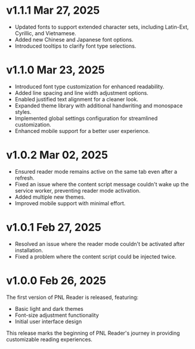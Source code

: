 # v1.1.1 Mar 27, 2025 
- Updated fonts to support extended character sets, including Latin-Ext, Cyrillic, and Vietnamese.
- Added new Chinese and Japanese font options.
- Introduced tooltips to clarify font type selections.

# v1.1.0 Mar 23, 2025
- Introduced font type customization for enhanced readability.
- Added line spacing and line width adjustment options.
- Enabled justified text alignment for a cleaner look.
- Expanded theme library with additional handwriting and monospace styles.
- Implemented global settings configuration for streamlined customization.
- Enhanced mobile support for a better user experience.


# v1.0.2 Mar 02, 2025
- Ensured reader mode remains active on the same tab even after a refresh.
- Fixed an issue where the content script message couldn't wake up the service worker, preventing reader mode activation.
- Added multiple new themes.
- Improved mobile support with minimal effort.

# v1.0.1 Feb 27, 2025

- Resolved an issue where the reader mode couldn't be activated after installation.
- Fixed a problem where the content script could be injected twice.

# v1.0.0 Feb 26, 2025

The first version of PNL Reader is released, featuring:

- Basic light and dark themes
- Font-size adjustment functionality
- Initial user interface design

This release marks the beginning of PNL Reader's journey in providing customizable reading experiences.